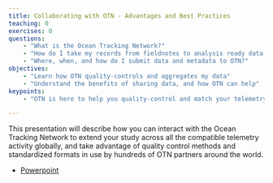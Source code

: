 ```yaml
---
title: Collaborating with OTN - Advantages and Best Practices
teaching: 0
exercises: 0
questions:
    - "What is the Ocean Tracking Network?"
    - "How do I take my records from fieldnotes to analysis ready data sets?"
    - "Where, when, and how do I submit data and metadata to OTN?"
objectives:
    - "Learn how OTN quality-controls and aggregates my data"
    - "Understand the benefits of sharing data, and how OTN can help"
keypoints:
    - "OTN is here to help you quality-control and match your telemetry data with all the other projects across their global network"

---
```


This presentation will describe how you can interact with the Ocean Tracking Network to extend your study across all the compatible telemetry activity globally, and take advantage of quality control methods and standardized formats in use by hundreds of OTN partners around the world.

- [Powerpoint](../Resources/metadata_best_practices_2020_03.pptx)
